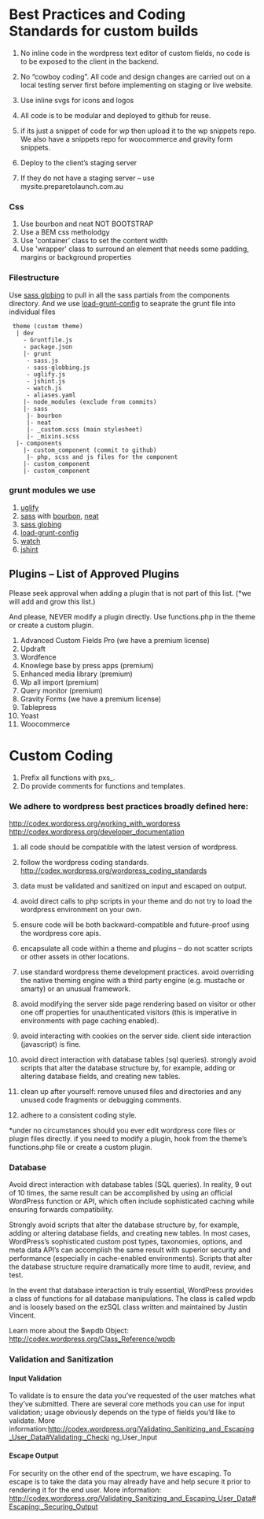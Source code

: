 # Best Practices and Coding Standards for custom builds
 
1. No inline code in the wordpress text editor of custom fields, no code is to be exposed to the client in the backend. 

1. No “cowboy coding”. All code and design changes are carried out on a local testing server first before implementing on staging or live website.

1. Use inline svgs for icons and logos 

1. All code is to be modular and deployed to github for reuse. 

1. if its just a snippet of code for wp then upload it to the wp snippets repo. We also have a snippets repo for woocommerce and gravity form snippets.

1. Deploy to the client’s staging server  

1. If they do not have a staging server – use mysite.preparetolaunch.com.au 


### Css
1. Use bourbon and neat NOT BOOTSTRAP  
1. Use a BEM css metholodgy
1. Use 'container' class to set the content width 
1. Use 'wrapper' class  to surround an element that needs some padding, margins or background properties 
 
### Filestructure
 Use [sass globing](https://github.com/DennisBecker/grunt-sass-globbing) to pull in all the sass partials from the components directory. And we use [load-grunt-config](https://github.com/firstandthird/load-grunt-config) to seaprate the grunt file into individual files
```
 theme (custom theme) 
  | dev  
    - Gruntfile.js  
    - package.json  
    |- grunt  
	 - sass.js  
	 - sass-globbing.js  
	 - uglify.js  
	 - jshint.js  
	 - watch.js  
	 - aliases.yaml  
    |- node_modules (exclude from commits) 
    |- sass 
	 |- bourbon 
	 |- neat  
	 |- _custom.scss (main stylesheet)
	 |- _mixins.scss 
  |- components 
    |- custom_component (commit to github) 
	 |- php, scss and js files for the component 
    |- custom_component 
    |- custom_component 
```
 
### grunt modules we use
1. [uglify](https://github.com/gruntjs/grunt-contrib-uglify)
1. [sass](https://github.com/sindresorhus/grunt-sass) with [bourbon](http://bourbon.io/), [neat](http://neat.bourbon.io/)
1. [sass globing](https://github.com/DennisBecker/grunt-sass-globbing)
1. [load-grunt-config](https://github.com/firstandthird/load-grunt-config)
1. [watch](https://github.com/gruntjs/grunt-contrib-watch)
1. [jshint](https://github.com/gruntjs/grunt-contrib-jshint)


## Plugins – List of Approved Plugins
Please seek approval when adding a plugin that is not part of this list. (*we will add and grow this list.)
 
And please, NEVER modify a plugin directly. Use functions.php in the theme or create a custom plugin.
 
1. Advanced Custom Fields Pro (we have a premium license)
1. Updraft
1. Wordfence 
1. Knowlege base by press apps (premium) 
1. Enhanced media library (premium) 
1. Wp all import (premium) 
1. Query monitor (premium) 
1. Gravity Forms   (we have a premium license)
1. Tablepress 
1. Yoast
1. Woocommerce
 
# Custom Coding
1.   Prefix all functions with pxs_.
1.   Do provide comments for functions and templates.

### We adhere to wordpress best practices broadly defined here:

http://codex.wordpress.org/working_with_wordpress  http://codex.wordpress.org/developer_documentation  

1. all code should be compatible with the latest version of wordpress.

1. follow the wordpress coding standards.  http://codex.wordpress.org/wordpress_coding_standards

1. data must be validated and sanitized on input and escaped on output.

1. avoid direct calls to php scripts in your theme and do not try to load the wordpress environment on your own.
1. ensure code will be both backward-compatible and future-proof using the wordpress core apis.
1. encapsulate all code within a theme and plugins – do not scatter scripts or other assets in other locations.

1. use standard wordpress theme development practices. avoid overriding the native theming engine with a third party engine (e.g. mustache or smarty) or an unusual framework.

1. avoid modifying the server side page rendering based on visitor or other one off properties for unauthenticated visitors (this is imperative in environments with page caching enabled).

1. avoid interacting with cookies on the server side. client side interaction (javascript) is fine.

1. avoid direct interaction with database tables (sql queries). strongly avoid scripts that alter the database structure by, for example, adding or altering database fields, and creating new tables.

1. clean up after yourself: remove unused files and directories and any unused code fragments or debugging comments.

1. adhere to a consistent coding style.

*under no circumstances should you ever edit wordpress core files or plugin files directly. 
if you need to modify a plugin, hook from the theme’s functions.php file or create a custom plugin.

### Database

Avoid direct interaction with database tables (SQL queries). 
In reality, 9 out of 10 times, the same result can be accomplished by using an official WordPress function or API, which often include sophisticated caching while ensuring forwards compatibility.

Strongly avoid scripts that alter the database structure by, for example, adding or altering database fields, and creating new tables. In most cases, WordPress’s sophisticated custom post types, taxonomies, options, and meta data API’s can accomplish the same result with superior security and performance (especially in cache-enabled environments). Scripts that alter the database structure require dramatically more time to audit, review, and test.

In the event that database interaction is truly essential, WordPress provides a class of functions for all database manipulations. The class is called wpdb and is loosely based on the ezSQL class written and maintained by Justin Vincent.

Learn more about the $wpdb Object: http://codex.wordpress.org/Class_Reference/wpdb

### Validation and Sanitization

#### Input Validation
To validate is to ensure the data you’ve requested of the user matches what they’ve submitted. There are several core methods you can use for input validation; usage obviously depends on the type of fields you’d like to validate.
More
information:http://codex.wordpress.org/Validating_Sanitizing_and_Escaping_User_Data#Validating:_Checki ng_User_Input

#### Escape Output
For security on the other end of the spectrum, we have escaping. To escape is to take the data you may already have and help secure it prior to rendering it for the end user.
More information: http://codex.wordpress.org/Validating_Sanitizing_and_Escaping_User_Data#Escaping:_Securing_Output

